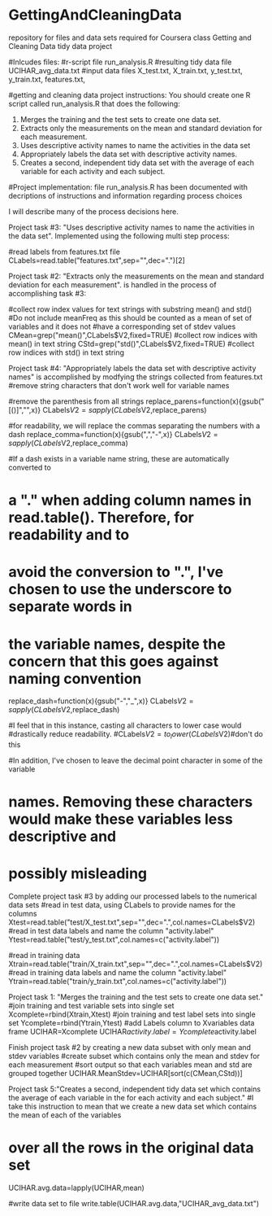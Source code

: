GettingAndCleaningData
======================
repository for files and data sets required for Coursera class Getting and Cleaning Data
tidy data project

#Inlcudes files: 
#r-script file
run_analysis.R
#resulting tidy data file
UCIHAR_avg_data.txt
#input data files
X_test.txt,
X_train.txt,
y_test.txt,
y_train.txt,
features.txt,

#getting and cleaning data project instructions:
You should create one R script called run_analysis.R that does the following:

1. Merges the training and the test sets to create one data set.
2. Extracts only the measurements on the mean and standard deviation for each
   measurement. 
3. Uses descriptive activity names to name the activities in the data set
4. Appropriately labels the data set with descriptive activity names. 
5. Creates a second, independent tidy data set with the average of each variable 
   for each activity and each subject.

#Project implementation: 
file run_analysis.R has been documented with decriptions of instructions and information
regarding process choices

I will describe many of the process decisions here.

Project task #3: "Uses descriptive activity names to name the activities in the data set".
Implemented using the following multi step process:

#read labels from features.txt file 
CLabels=read.table("features.txt",sep="",dec=".")[2]

Project task #2: "Extracts only the measurements on the mean and standard deviation for each measurement". 
is handled in the process of accomplishing task #3:

#collect row index values for text strings with substring mean() and std()
#Do not include meanFreq as this should be counted as a mean of set of variables and it does not
#have a corresponding set of stdev values
CMean=grep("mean()",CLabels$V2,fixed=TRUE) #collect row indices with mean() in text string 
CStd=grep("std()",CLabels$V2,fixed=TRUE) #collect row indices with std() in text string
 
Project task #4: "Appropriately labels the data set with descriptive activity names" is accomplished by 
modfying the strings collected from features.txt
#remove string characters that don't work well for variable names

#remove the parenthesis from all strings
replace_parens=function(x){gsub("[()]","",x)}
CLabels$V2=sapply(CLabels$V2,replace_parens)

#for readability, we will replace the commas separating the numbers with a dash
replace_comma=function(x){gsub(",","-",x)}
CLabels$V2=sapply(CLabels$V2,replace_comma)

#If a dash exists in a variable name string, these are automatically converted to 
# a "." when adding column names in read.table(). Therefore, for readability and to 
# avoid the conversion to ".", I've chosen to use the underscore to separate words in 
# the variable names, despite the concern that this goes against naming convention
replace_dash=function(x){gsub("-","_",x)}
CLabels$V2=sapply(CLabels$V2,replace_dash)

#I feel that in this instance, casting all characters to lower case would 
#drastically reduce readability.
#CLabels$V2=to_lower(CLabels$V2)#don't do this

#In addition, I've chosen to leave the decimal point character in some of the variable 
# names. Removing these characters would make these variables less descriptive and 
# possibly misleading

Complete project task #3 by adding our processed labels to the numerical data sets
#read in test data, using CLabels to provide names for the columns
Xtest=read.table("test/X_test.txt",sep="",dec=".",col.names=CLabels$V2)
#read in test data labels and name the column "activity.label"
Ytest=read.table("test/y_test.txt",col.names=c("activity.label"))

#read in training data
Xtrain=read.table("train/X_train.txt",sep="",dec=".",col.names=CLabels$V2)
#read in training data labels and name the column "activity.label"
Ytrain=read.table("train/y_train.txt",col.names=c("activity.label"))

Project task 1: "Merges the training and the test sets to create one data set."
#join training and test variable sets into single set
Xcomplete=rbind(Xtrain,Xtest)
#join training and test label sets into single set
Ycomplete=rbind(Ytrain,Ytest)
#add Labels column to Xvariables data frame
UCIHAR=Xcomplete
UCIHAR$activity.label=Ycomplete$activity.label

Finish project task #2 by creating a new data subset with only mean and stdev variables
#create subset which contains only the mean and stdev for each measurement
#sort output so that each variables mean and std are grouped together
UCIHAR.MeanStdev=UCIHAR[sort(c(CMean,CStd))]

Project task 5:"Creates a second, independent tidy data set which contains the average of each variable in the for each activity and each subject."
#I take this instruction to mean that we create a new data set which contains the mean of each of the variables
#   over all the rows in the original data set
UCIHAR.avg.data=lapply(UCIHAR,mean)

#write data set to file
write.table(UCIHAR.avg.data,"UCIHAR_avg_data.txt")
